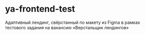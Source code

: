 # ya-frontend-test
Адаптивный лендинг, свёрстанный по макету из Figma в рамках тестового задания на вакансию «Верстальщик лендингов»
